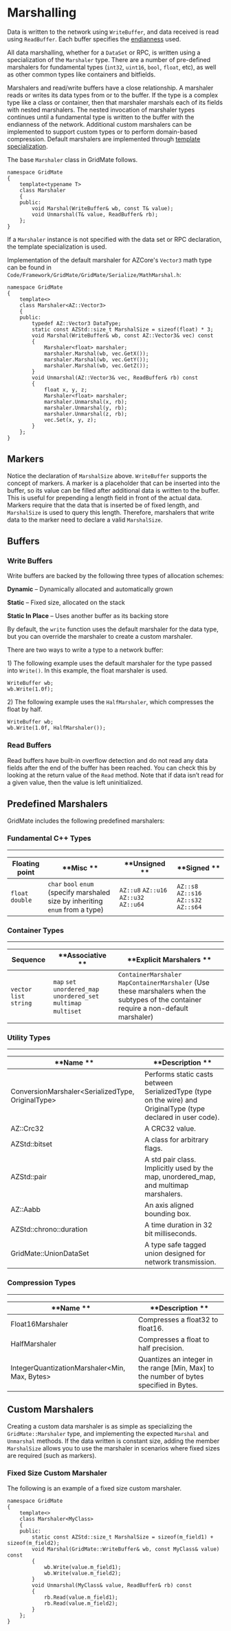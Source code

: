 # Marshalling<a name="network-marshalling"></a>

Data is written to the network using `WriteBuffer`, and data received is read using `ReadBuffer`\. Each buffer specifies the [endianness](https://en.wikipedia.org/wiki/Endianness) used\.

All data marshalling, whether for a `DataSet` or RPC, is written using a specialization of the `Marshaler` type\. There are a number of pre\-defined marshalers for fundamental types \(`int32`, `uint16`, `bool`, `float`, etc\), as well as other common types like containers and bitfields\.

Marshalers and read/write buffers have a close relationship\. A marshaler reads or writes its data types from or to the buffer\. If the type is a complex type like a class or container, then that marshaler marshals each of its fields with nested marshalers\. The nested invocation of marshaler types continues until a fundamental type is written to the buffer with the endianness of the network\. Additional custom marshalers can be implemented to support custom types or to perform domain\-based compression\. Default marshalers are implemented through [template specialization](http://en.cppreference.com/w/cpp/language/template_specialization)\.

The base `Marshaler` class in GridMate follows\.

```
namespace GridMate
{
    template<typename T>
    class Marshaler
    {
    public:
        void Marshal(WriteBuffer& wb, const T& value);
        void Unmarshal(T& value, ReadBuffer& rb);
    };
}
```

If a `Marshaler` instance is not specified with the data set or RPC declaration, the template specialization is used\.

Implementation of the default marshaler for AZCore's `Vector3` math type can be found in `Code/Framework/GridMate/GridMate/Serialize/MathMarshal.h`:

```
namespace GridMate
{
    template<>
    class Marshaler<AZ::Vector3>
    {
    public:
        typedef AZ::Vector3 DataType;
        static const AZStd::size_t MarshalSize = sizeof(float) * 3;
        void Marshal(WriteBuffer& wb, const AZ::Vector3& vec) const
        {
            Marshaler<float> marshaler;
            marshaler.Marshal(wb, vec.GetX());
            marshaler.Marshal(wb, vec.GetY());
            marshaler.Marshal(wb, vec.GetZ());
        }
        void Unmarshal(AZ::Vector3& vec, ReadBuffer& rb) const
        {
            float x, y, z;
            Marshaler<float> marshaler;
            marshaler.Unmarshal(x, rb);
            marshaler.Unmarshal(y, rb);
            marshaler.Unmarshal(z, rb);
            vec.Set(x, y, z);
        }
    };
}
```

## Markers<a name="network-marshalling-markers"></a>

Notice the declaration of `MarshalSize` above\. `WriteBuffer` supports the concept of markers\. A marker is a placeholder that can be inserted into the buffer, so its value can be filled after additional data is written to the buffer\. This is useful for prepending a length field in front of the actual data\. Markers require that the data that is inserted be of fixed length, and `MarshalSize` is used to query this length\. Therefore, marshalers that write data to the marker need to declare a valid `MarshalSize`\.

## Buffers<a name="network-marshalling-buffers"></a>

### Write Buffers<a name="write-buffers"></a>

Write buffers are backed by the following three types of allocation schemes:

**Dynamic** – Dynamically allocated and automatically grown

**Static** – Fixed size, allocated on the stack

**Static In Place** – Uses another buffer as its backing store

By default, the `write` function uses the default marshaler for the data type, but you can override the marshaler to create a custom marshaler\.

There are two ways to write a type to a network buffer:

1\) The following example uses the default marshaler for the type passed into `Write()`\. In this example, the float marshaler is used\.

```
WriteBuffer wb;
wb.Write(1.0f);
```

2\) The following example uses the `HalfMarshaler`, which compresses the float by half\.

```
WriteBuffer wb;
wb.Write(1.0f, HalfMarshaler());
```

### Read Buffers<a name="network-marshalling-read-buffers"></a>

Read buffers have built\-in overflow detection and do not read any data fields after the end of the buffer has been reached\. You can check this by looking at the return value of the `Read` method\. Note that if data isn’t read for a given value, then the value is left uninitialized\.

## Predefined Marshalers<a name="network-marshalling-predefined-marshalers"></a>

GridMate includes the following predefined marshalers:

### Fundamental C\+\+ Types<a name="network-marshalling-predefined-marshalers-fundamental"></a>


****  

| **Floating point** | **Misc ** | **Unsigned ** | **Signed ** | 
| --- | --- | --- | --- | 
| `float` `double` | `char` `bool` `enum` \(specify marshaled size by inheriting `enum` from a type\) | `AZ::u8` `AZ::u16` `AZ::u32` `AZ::u64` | `AZ::s8` `AZ::s16` `AZ::s32` `AZ::s64` | 

### Container Types<a name="network-marshalling-predefined-marshalers-container"></a>


****  

| **Sequence** | **Associative ** | **Explicit Marshalers ** | 
| --- | --- | --- | 
| `vector` `list` `string` | `map` `set` `unordered_map` `unordered_set` `multimap` `multiset`  | `ContainerMarshaler` `MapContainerMarshaler` \(Use these marshalers when the subtypes of the container require a non\-default marshaler\) | 

### Utility Types<a name="network-marshalling-predefined-marshalers-utility"></a>


****  

| **Name ** | **Description ** | 
| --- | --- | 
| ConversionMarshaler<SerializedType, OriginalType> | Performs static casts between SerializedType \(type on the wire\) and OriginalType \(type declared in user code\)\. | 
| AZ::Crc32 | A CRC32 value\. | 
| AZStd::bitset | A class for arbitrary flags\. | 
| AZStd::pair | A std pair class\. Implicitly used by the map, unordered\_map, and multimap marshalers\. | 
| AZ::Aabb | An axis aligned bounding box\. | 
| AZStd::chrono::duration | A time duration in 32 bit milliseconds\. | 
| GridMate::UnionDataSet | A type safe tagged union designed for network transmission\. | 

### Compression Types<a name="network-marshalling-predefined-marshalers-compression"></a>


****  

| **Name ** | **Description ** | 
| --- | --- | 
| Float16Marshaler | Compresses a float32 to float16\. | 
| HalfMarshaler | Compresses a float to half precision\. | 
| IntegerQuantizationMarshaler<Min, Max, Bytes> | Quantizes an integer in the range \[Min, Max\] to the number of bytes specified in Bytes\. | 

## Custom Marshalers<a name="network-marshalling-custom-marshalers"></a>

Creating a custom data marshaler is as simple as specializing the `GridMate::Marshaler` type, and implementing the expected `Marshal` and `Unmarshal` methods\. If the data written is constant size, adding the member `MarshalSize` allows you to use the marshaler in scenarios where fixed sizes are required \(such as markers\)\.

### Fixed Size Custom Marshaler<a name="network-marshalling-custom-marshalers-fixed-size"></a>

The following is an example of a fixed size custom marshaler\.

```
namespace GridMate
{
    template<>
    class Marshaler<MyClass>
    {
    public:
        static const AZStd::size_t MarshalSize = sizeof(m_field1) + sizeof(m_field2);
        void Marshal(GridMate::WriteBuffer& wb, const MyClass& value) const
        {
            wb.Write(value.m_field1);
            wb.Write(value.m_field2);
        }
        void Unmarshal(MyClass& value, ReadBuffer& rb) const
        {
            rb.Read(value.m_field1);
            rb.Read(value.m_field2);
        }
    };
}
```